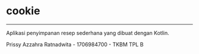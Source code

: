 # cookie
---
Aplikasi penyimpanan resep sederhana yang dibuat dengan Kotlin.

Prissy Azzahra Ratnadwita - 1706984700 - TKBM TPL B

